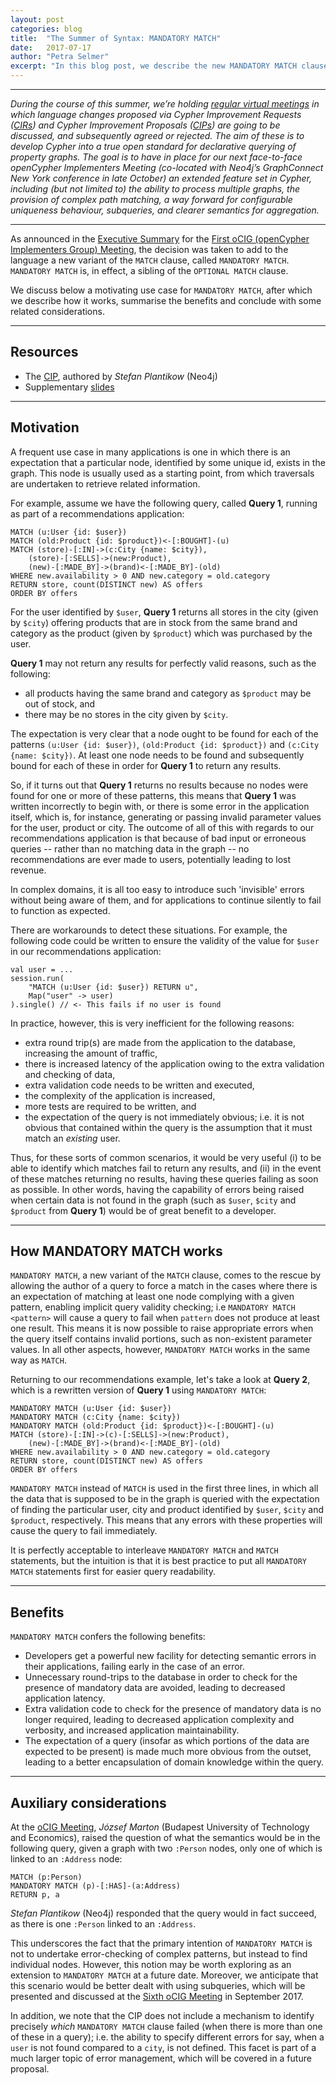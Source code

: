 ```yaml
---
layout: post
categories: blog
title:  "The Summer of Syntax: MANDATORY MATCH"
date:   2017-07-17
author: "Petra Selmer"
excerpt: "In this blog post, we describe the new MANDATORY MATCH clause."
---
```


---

_During the course of this summer, we’re holding [regular virtual meetings](http://www.opencypher.org/ocig) in which language changes proposed via Cypher Improvement Requests ([CIRs](https://github.com/opencypher/openCypher/issues?q=is%3Aopen+is%3Aissue+label%3ACIR)) and Cypher Improvement Proposals ([CIPs](http://www.opencypher.org/cips/)) are going to be discussed, and subsequently agreed or rejected._
_The aim of these is to develop Cypher into a true open standard for declarative querying of property graphs._
_The goal is to have in place for our next face-to-face openCypher Implementers Meeting (co-located with Neo4j’s GraphConnect New York conference in late October) an extended feature set in Cypher, including (but not limited to) the ability to process multiple graphs, the provision of complex path matching, a way forward for configurable uniqueness behaviour, subqueries, and clearer semantics for aggregation._

---

As announced in the [Executive Summary](http://www.opencypher.org/blog/2017/07/14/ocig1-exec-summary-blog/) for the [First oCIG (openCypher Implementers Group) Meeting](http://www.opencypher.org/ocig1), the decision was taken to add to the language a new variant of the `MATCH` clause, called `MANDATORY MATCH`.
`MANDATORY MATCH` is, in effect, a sibling of the `OPTIONAL MATCH` clause.

We discuss below a motivating use case for `MANDATORY MATCH`, after which we describe how it works, summarise the benefits and conclude with some related considerations.

---

## Resources

* The [CIP](https://github.com/opencypher/openCypher/blob/master/cip/1.accepted/CIP2016-01-26-mandatory-match.adoc), authored by _Stefan Plantikow_ (Neo4j)
* Supplementary [slides](https://s3.amazonaws.com/artifacts.opencypher.org/website/ocim2/slides/10-00+MANDATORY+MATCH+%5BDONE%5D.pdf)

---

## Motivation


A frequent use case in many applications is one in which there is an expectation that a particular node, identified by some unique id, exists in the graph.
This node is usually used as a starting point, from which traversals are undertaken to retrieve related information.

For example, assume we have the following query, called __Query 1__, running as part of a recommendations application:

~~~~
MATCH (u:User {id: $user})
MATCH (old:Product {id: $product})<-[:BOUGHT]-(u)
MATCH (store)-[:IN]->(c:City {name: $city}),
    (store)-[:SELLS]->(new:Product),
    (new)-[:MADE_BY]->(brand)<-[:MADE_BY]-(old)
WHERE new.availability > 0 AND new.category = old.category
RETURN store, count(DISTINCT new) AS offers
ORDER BY offers
~~~~

For the user identified by `$user`, __Query 1__ returns all stores in the city (given by `$city`) offering products that are in stock from the same brand and category as the product (given by `$product`) which was purchased by the user.

__Query 1__ may not return any results for perfectly valid reasons, such as the following:

* all products having the same brand and category as `$product` may be out of stock, and
* there may be no stores in the city given by `$city`.


The expectation is very clear that a node ought to be found for each of the patterns `(u:User {id: $user})`, `(old:Product {id: $product})` and `(c:City {name: $city})`.
At least one node needs to be found and subsequently bound for each of these in order for __Query 1__ to return any results.

So, if it turns out that __Query 1__ returns no results because no nodes were found for one or more of these patterns, this means that __Query 1__ was written incorrectly to begin with, or there is some error in the application itself, which is, for instance, generating or passing invalid parameter values for the user, product or city.
The outcome of all of this with regards to our recommendations application is that because of bad input or erroneous queries -- rather than no matching data in the graph -- no recommendations are ever made to users, potentially leading to lost revenue.

In complex domains, it is all too easy to introduce such 'invisible' errors without being aware of them, and for applications to continue silently to fail to function as expected.

There are workarounds to detect these situations.
For example, the following code could be written to ensure the validity of the value for `$user` in our recommendations application:

~~~~
val user = ...
session.run(
    "MATCH (u:User {id: $user}) RETURN u",
    Map("user" -> user)
).single() // <- This fails if no user is found
~~~~

In practice, however, this is very inefficient for the following reasons:

* extra round trip(s) are made from the application to the database, increasing the amount of traffic,
* there is increased latency of the application owing to the extra validation and checking of data,
* extra validation code needs to be written and executed,
* the complexity of the application is increased,
* more tests are required to be written, and
* the expectation of the query is not immediately obvious; i.e. it is not obvious that contained within the query is the assumption that it must match an _existing_ user.


Thus, for these sorts of common scenarios, it would be very useful (i) to be able to identify which matches fail to return any results, and (ii) in the event of these matches returning no results, having these queries failing as soon as possible.
In other words, having the capability of errors being raised when certain data is not found in the graph (such as `$user`, `$city` and `$product` from __Query 1__) would be of great benefit to a developer.

---

## How MANDATORY MATCH works


`MANDATORY MATCH`, a new variant of the `MATCH` clause, comes to the rescue by allowing the author of a query to force a match in the cases where there is an expectation of matching at least one node complying with a given pattern, enabling implicit query validity checking; i.e `MANDATORY MATCH <pattern>` will cause a query to fail when `pattern` does not produce at least one result.
This means it is now possible to raise appropriate errors when the query itself contains invalid portions, such as non-existent parameter values.
In all other aspects, however, `MANDATORY MATCH` works in the same way as `MATCH`.

Returning to our recommendations example, let's take a look at __Query 2__, which is a rewritten version of __Query 1__ using `MANDATORY MATCH`:

~~~~
MANDATORY MATCH (u:User {id: $user})
MANDATORY MATCH (c:City {name: $city})
MANDATORY MATCH (old:Product {id: $product})<-[:BOUGHT]-(u)
MATCH (store)-[:IN]->(c)-[:SELLS]->(new:Product),
    (new)-[:MADE_BY]->(brand)<-[:MADE_BY]-(old)
WHERE new.availability > 0 AND new.category = old.category
RETURN store, count(DISTINCT new) AS offers
ORDER BY offers
~~~~

`MANDATORY MATCH` instead of `MATCH` is used in the first three lines, in which all the data that is supposed to be in the graph is queried with the expectation of finding the particular user, city and product identified by `$user`, `$city` and `$product`, respectively.
This means that any errors with these properties will cause the query to fail immediately.

It is perfectly acceptable to interleave `MANDATORY MATCH` and `MATCH` statements, but the intuition is that it is best practice to put all `MANDATORY MATCH` statements first for easier query readability.

---

## Benefits

`MANDATORY MATCH` confers the following benefits:

* Developers get a powerful new facility for detecting semantic errors in their applications, failing early in the case of an error.
* Unnecessary round-trips to the database in order to check for the presence of mandatory data are avoided, leading to decreased application latency.
* Extra validation code to check for the presence of mandatory data is no longer required, leading to decreased application complexity and verbosity, and increased application maintainability.
* The expectation of a query (insofar as which portions of the data are expected to be present) is made much more obvious from the outset, leading to a better encapsulation of domain knowledge within the query.

---

## Auxiliary considerations

At the [oCIG Meeting](http://www.opencypher.org/ocig1), _József Marton_ (Budapest University of Technology and Economics), raised the question of what the semantics would be in the following query, given a graph with two `:Person` nodes, only one of which is linked to an `:Address` node:

~~~~
MATCH (p:Person)
MANDATORY MATCH (p)-[:HAS]-(a:Address)
RETURN p, a
~~~~

_Stefan Plantikow_ (Neo4j) responded that the query would in fact succeed, as there is one `:Person` linked to an `:Address`.

This underscores the fact that the primary intention of `MANDATORY MATCH` is not to undertake error-checking of complex patterns, but instead to find individual nodes.
However, this notion may be worth exploring as an extension to `MANDATORY MATCH` at a future date.
Moreover, we anticipate that this scenario would be better dealt with using subqueries, which will be presented and discussed at the [Sixth oCIG Meeting](http://www.opencypher.org/ocig6) in September 2017.


In addition, we note that the CIP does not include a mechanism to identify precisely _which_ `MANDATORY MATCH` clause failed (when there is more than one of these in a query); i.e. the ability to specify different errors for say, when a `user` is not found compared to a `city`, is not defined.
This facet is part of a much larger topic of error management, which will be covered in a future proposal.
